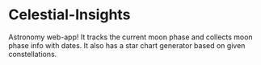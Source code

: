 # Celestial-Insights
Astronomy web-app! It tracks the current moon phase and collects moon phase info with dates. It also has a star chart generator based on given constellations.
